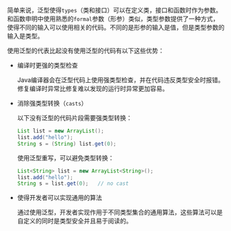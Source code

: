 简单来说，泛型使得`types`（类和接口）可以在定义类，接口和函数时作为参数。和函数申明中使用熟悉的`formal`参数（形参）类似，类型参数提供了一种方式，使得不同的输入可以使用相关的代码。不同的是形参的输入是值，但是类型参数的输入是类型。

使用泛型的代表比起没有使用泛型的代码有以下这些优势：

* 编译时更强的类型检查

  Java编译器会在泛型代码上使用强类型检查，并在代码违反类型安全时报错。修复编译时异常比修复难以发现的运行时异常更加容易。

* 消除强类型转换（`casts`）

  以下没有泛型的代码片段需要强类型转换：

  ```java
  List list = new ArrayList();
  list.add("hello");
  String s = (String) list.get(0);
  ```

  使用泛型重写，可以避免类型转换：

  ```java
  List<String> list = new ArrayList<String>();
  list.add("hello");
  String s = list.get(0);   // no cast
  ```

* 使得开发者可以实现通用的算法

  通过使用泛型，开发者实现作用于不同类型集合的通用算法，这些算法可以是自定义的同时是类型安全并且易于阅读的。
